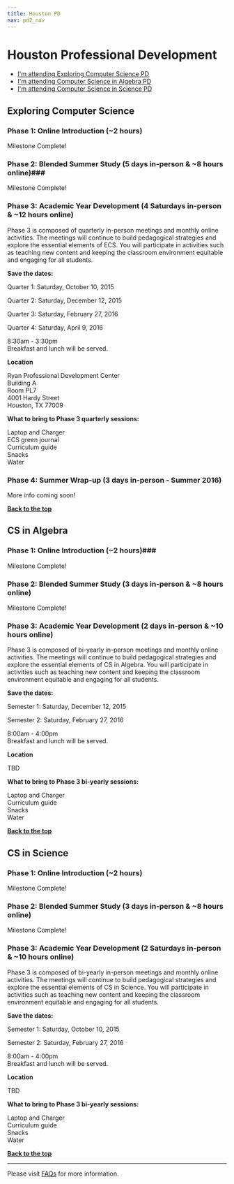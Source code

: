 ```yaml
---
title: Houston PD
nav: pd2_nav
---
```

<a id="top"></a>

# Houston Professional Development

- [I'm attending Exploring Computer Science PD](#ecs)
- [I'm attending Computer Science in Algebra PD](#algebra)
- [I'm attending Computer Science in Science PD](#science)

<a id="ecs"></a>

## Exploring Computer Science

### Phase 1: Online Introduction (~2 hours) ###

Milestone Complete!
### Phase 2: Blended Summer Study  (5 days in-person & ~8 hours online)###


Milestone Complete!


### Phase 3: Academic Year Development (4 Saturdays in-person & ~12 hours online) ###

Phase 3 is composed of quarterly in-person meetings and monthly online activities. The meetings will continue to build pedagogical strategies and explore the essential elements of ECS. You will participate in activities such as teaching new content and keeping the classroom environment equitable and engaging for all students.


**Save the dates:**

Quarter 1: Saturday, October 10, 2015

Quarter 2: Saturday, December 12, 2015

Quarter 3: Saturday, February 27, 2016

Quarter 4: Saturday, April 9, 2016

8:30am - 3:30pm
<br/>
Breakfast and lunch will be served.

**Location**

Ryan Professional Development Center<br/>
Building A<br/> 
Room PL7<br/>
4001 Hardy Street<br/>
Houston, TX 77009


**What to bring to Phase 3 quarterly sessions:**

Laptop and Charger
<br/>
ECS green journal <br/>
Curriculum guide
<br/>
Snacks
<br/>
Water

### Phase 4: Summer Wrap-up (3 days in-person - Summer 2016) ###

More info coming soon!

[**Back to the top**](#top)

<a id="algebra"></a>

## CS in Algebra

### Phase 1: Online Introduction (~2 hours)###

Milestone Complete!
### Phase 2: Blended Summer Study (3 days in-person & ~8 hours online) ###


Milestone Complete!



### Phase 3: Academic Year Development (2 days in-person & ~10 hours online) ###

Phase 3 is composed of bi-yearly in-person meetings and monthly online activities. The meetings will continue to build pedagogical strategies and explore the essential elements of CS in Algebra. You will participate in activities such as teaching new content and keeping the classroom environment equitable and engaging for all students.


**Save the dates:**

Semester 1: Saturday, December 12, 2015 

Semester 2: Saturday, February 27, 2016 

8:00am - 4:00pm<br/>
Breakfast and lunch will be served. 

**Location**

TBD

**What to bring to Phase 3 bi-yearly sessions:**

Laptop and Charger
<br/>
Curriculum guide
<br/>
Snacks
<br/>
Water

[**Back to the top**](#top)

<a id="science"></a>

## CS in Science

### Phase 1: Online Introduction (~2 hours) ###

Milestone Complete!
### Phase 2: Blended Summer Study (3 days in-person & ~8 hours online)  ###


Milestone Complete!


### Phase 3: Academic Year Development (2 Saturdays in-person & ~10 hours online) ###

Phase 3 is composed of bi-yearly in-person meetings and monthly online activities. The meetings will continue to build pedagogical strategies and explore the essential elements of CS in Science. You will participate in activities such as teaching new content and keeping the classroom environment equitable and engaging for all students.


**Save the dates:**

Semester 1: Saturday, October 10, 2015 

Semester 2: Saturday, February 27, 2016 

8:00am - 4:00pm<br/>
Breakfast and lunch will be served. 

**Location**

TBD

**What to bring to Phase 3 bi-yearly sessions:**

Laptop and Charger
<br/>
Curriculum guide
<br/>
Snacks
<br/>
Water

[**Back to the top**](#top)

----------
Please visit [FAQs](/educate/pd/15-16/faq) for more information.

<br />
<br />